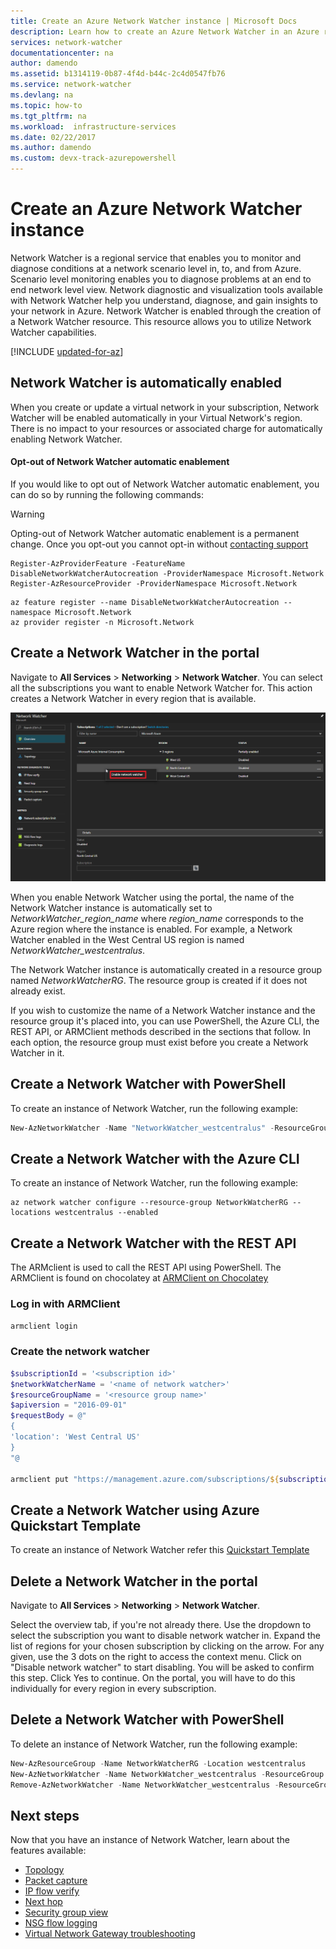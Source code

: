 ```yaml
---
title: Create an Azure Network Watcher instance | Microsoft Docs
description: Learn how to create an Azure Network Watcher in an Azure region by using the Azure portal or other technologies, and how to delete a Network Watcher.
services: network-watcher
documentationcenter: na
author: damendo
ms.assetid: b1314119-0b87-4f4d-b44c-2c4d0547fb76
ms.service: network-watcher
ms.devlang: na
ms.topic: how-to
ms.tgt_pltfrm: na
ms.workload:  infrastructure-services
ms.date: 02/22/2017
ms.author: damendo 
ms.custom: devx-track-azurepowershell
---
```


# Create an Azure Network Watcher instance

Network Watcher is a regional service that enables you to monitor and diagnose conditions at a network scenario level in, to, and from Azure. Scenario level monitoring enables you to diagnose problems at an end to end network level view. Network diagnostic and visualization tools available with Network Watcher help you understand, diagnose, and gain insights to your network in Azure. Network Watcher is enabled through the creation of a Network Watcher resource. This resource allows you to utilize Network Watcher capabilities.


[!INCLUDE [updated-for-az](../../includes/updated-for-az.md)]

## Network Watcher is automatically enabled
When you create or update a virtual network in your subscription, Network Watcher will be enabled automatically in your Virtual Network's region. There is no impact to your resources or associated charge for automatically enabling Network Watcher.

#### Opt-out of Network Watcher automatic enablement
If you would like to opt out of Network Watcher automatic enablement, you can do so by running the following commands:

> [!WARNING]
> Opting-out of Network Watcher automatic enablement is a permanent change. Once you opt-out you cannot opt-in without [contacting support](https://azure.microsoft.com/support/options/)

```azurepowershell-interactive
Register-AzProviderFeature -FeatureName DisableNetworkWatcherAutocreation -ProviderNamespace Microsoft.Network
Register-AzResourceProvider -ProviderNamespace Microsoft.Network
```

```azurecli-interactive
az feature register --name DisableNetworkWatcherAutocreation --namespace Microsoft.Network
az provider register -n Microsoft.Network
```



## Create a Network Watcher in the portal

Navigate to **All Services** > **Networking** > **Network Watcher**. You can select all the subscriptions you want to enable Network Watcher for. This action creates a Network Watcher in every region that is available.

![create a network watcher](./media/network-watcher-create/figure1.png)

When you enable Network Watcher using the portal, the name of the Network Watcher instance is automatically set to *NetworkWatcher_region_name* where *region_name* corresponds to the Azure region where the instance is enabled. For example, a Network Watcher enabled in the West Central US region is named *NetworkWatcher_westcentralus*.

The Network Watcher instance is automatically created in a resource group named *NetworkWatcherRG*. The resource group is created if it does not already exist.

If you wish to customize the name of a Network Watcher instance and the resource group it's placed into, you can use PowerShell, the Azure CLI, the REST API, or ARMClient methods described in the sections that follow. In each option, the resource group must exist before you create a Network Watcher in it.  

## Create a Network Watcher with PowerShell

To create an instance of Network Watcher, run the following example:

```powershell
New-AzNetworkWatcher -Name "NetworkWatcher_westcentralus" -ResourceGroupName "NetworkWatcherRG" -Location "West Central US"
```

## Create a Network Watcher with the Azure CLI

To create an instance of Network Watcher, run the following example:

```azurecli
az network watcher configure --resource-group NetworkWatcherRG --locations westcentralus --enabled
```

## Create a Network Watcher with the REST API

The ARMclient is used to call the REST API using PowerShell. The ARMClient is found on chocolatey at [ARMClient on Chocolatey](https://chocolatey.org/packages/ARMClient)

### Log in with ARMClient

```powerShell
armclient login
```

### Create the network watcher

```powershell
$subscriptionId = '<subscription id>'
$networkWatcherName = '<name of network watcher>'
$resourceGroupName = '<resource group name>'
$apiversion = "2016-09-01"
$requestBody = @"
{
'location': 'West Central US'
}
"@

armclient put "https://management.azure.com/subscriptions/${subscriptionId}/resourceGroups/${resourceGroupName}/providers/Microsoft.Network/networkWatchers/${networkWatcherName}?api-version=${api-version}" $requestBody
```

## Create a Network Watcher using Azure Quickstart Template

To create an instance of Network Watcher refer this [Quickstart Template](https://azure.microsoft.com/resources/templates/networkwatcher-create/)

## Delete a Network Watcher in the portal

Navigate to **All Services** > **Networking** > **Network Watcher**.

Select the overview tab, if you're not already there. Use the dropdown to select the subscription you want to disable network watcher in.
Expand the list of regions for your chosen subscription by clicking on the arrow. For any given, use the 3 dots on the right to access the context menu.
Click on "Disable network watcher" to start disabling. You will be asked to confirm this step. Click Yes to continue.
On the portal, you will have to do this individually for every region in every subscription.


## Delete a Network Watcher with PowerShell

To delete an instance of Network Watcher, run the following example:

```powershell
New-AzResourceGroup -Name NetworkWatcherRG -Location westcentralus
New-AzNetworkWatcher -Name NetworkWatcher_westcentralus -ResourceGroup NetworkWatcherRG -Location westcentralus
Remove-AzNetworkWatcher -Name NetworkWatcher_westcentralus -ResourceGroup NetworkWatcherRG
```

## Next steps

Now that you have an instance of Network Watcher, learn about the features available:

* [Topology](./view-network-topology.md)
* [Packet capture](network-watcher-packet-capture-overview.md)
* [IP flow verify](network-watcher-ip-flow-verify-overview.md)
* [Next hop](network-watcher-next-hop-overview.md)
* [Security group view](network-watcher-security-group-view-overview.md)
* [NSG flow logging](network-watcher-nsg-flow-logging-overview.md)
* [Virtual Network Gateway troubleshooting](network-watcher-troubleshoot-overview.md)
